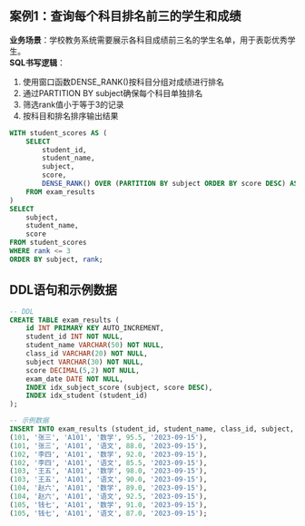 ## 案例1：查询每个科目排名前三的学生和成绩
**业务场景**：学校教务系统需要展示各科目成绩前三名的学生名单，用于表彰优秀学生。  
**SQL书写逻辑**：
1. 使用窗口函数DENSE_RANK()按科目分组对成绩进行排名
2. 通过PARTITION BY subject确保每个科目单独排名
3. 筛选rank值小于等于3的记录
4. 按科目和排名排序输出结果

```sql
WITH student_scores AS (
    SELECT 
        student_id,
        student_name,
        subject,
        score,
        DENSE_RANK() OVER (PARTITION BY subject ORDER BY score DESC) AS rank
    FROM exam_results
)
SELECT 
    subject,
    student_name,
    score
FROM student_scores
WHERE rank <= 3
ORDER BY subject, rank;
```


## DDL语句和示例数据
```sql
-- DDL
CREATE TABLE exam_results (
    id INT PRIMARY KEY AUTO_INCREMENT,
    student_id INT NOT NULL,
    student_name VARCHAR(50) NOT NULL,
    class_id VARCHAR(20) NOT NULL,
    subject VARCHAR(30) NOT NULL,
    score DECIMAL(5,2) NOT NULL,
    exam_date DATE NOT NULL,
    INDEX idx_subject_score (subject, score DESC),
    INDEX idx_student (student_id)
);

-- 示例数据
INSERT INTO exam_results (student_id, student_name, class_id, subject, score, exam_date) VALUES
(101, '张三', 'A101', '数学', 95.5, '2023-09-15'),
(101, '张三', 'A101', '语文', 88.0, '2023-09-15'),
(102, '李四', 'A101', '数学', 92.0, '2023-09-15'),
(102, '李四', 'A101', '语文', 85.5, '2023-09-15'),
(103, '王五', 'A101', '数学', 98.0, '2023-09-15'),
(103, '王五', 'A101', '语文', 90.0, '2023-09-15'),
(104, '赵六', 'A101', '数学', 89.0, '2023-09-15'),
(104, '赵六', 'A101', '语文', 92.5, '2023-09-15'),
(105, '钱七', 'A101', '数学', 91.0, '2023-09-15'),
(105, '钱七', 'A101', '语文', 87.0, '2023-09-15');
```